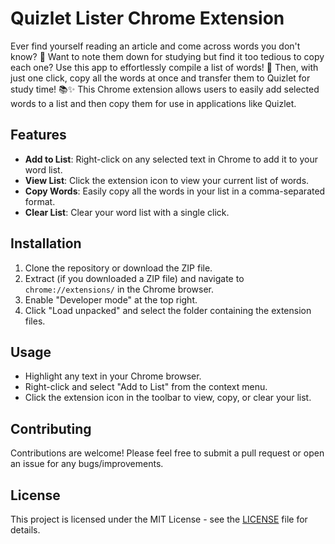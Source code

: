 # Quizlet Lister Chrome Extension

Ever find yourself reading an article and come across words you don't know? 🤔 Want to note them down for studying but find it too tedious to copy each one? Use this app to effortlessly compile a list of words! 📝 Then, with just one click, copy all the words at once and transfer them to Quizlet for study time! 📚✨
This Chrome extension allows users to easily add selected words to a list and then copy them for use in applications like Quizlet.

## Features

- **Add to List**: Right-click on any selected text in Chrome to add it to your word list.
- **View List**: Click the extension icon to view your current list of words.
- **Copy Words**: Easily copy all the words in your list in a comma-separated format.
- **Clear List**: Clear your word list with a single click.

## Installation

1. Clone the repository or download the ZIP file.
2. Extract (if you downloaded a ZIP file) and navigate to `chrome://extensions/` in the Chrome browser.
3. Enable "Developer mode" at the top right.
4. Click "Load unpacked" and select the folder containing the extension files.

## Usage

- Highlight any text in your Chrome browser.
- Right-click and select "Add to List" from the context menu.
- Click the extension icon in the toolbar to view, copy, or clear your list.

## Contributing

Contributions are welcome! Please feel free to submit a pull request or open an issue for any bugs/improvements.

## License

This project is licensed under the MIT License - see the [LICENSE](LICENSE) file for details.
